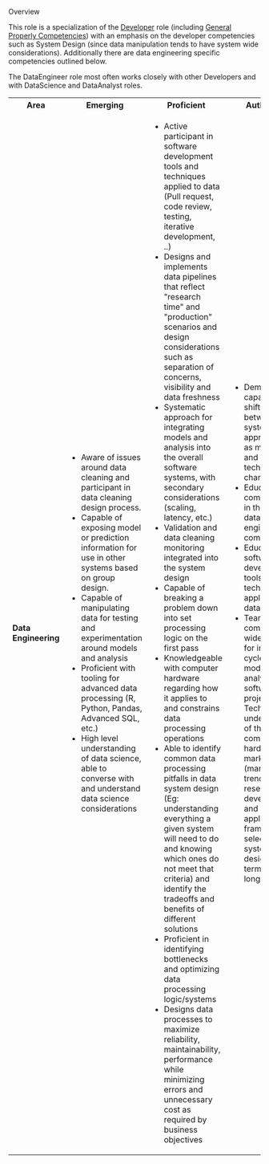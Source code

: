 

Overview

This role is a specialization of the [Developer](./Developer.md) role (including
 [General Properly Competencies](./_TechWideGeneral.md)) with an emphasis on the developer competencies 
such as System Design (since data manipulation tends to have system wide considerations). Additionally there are 
data engineering specific competencies outlined below. 

The DataEngineer role most often works closely with other Developers and with DataScience and DataAnalyst roles. 

<table>
    <tr>
        <th>
            Area
        </th>
        <th>
            Emerging
        </th>
        <th>
            Proficient
        </th>
        <th>
            Authority
        </th>
    </tr>
    <tr>
        <td>
            <strong>Data Engineering </strong>
        </td>
        <td><ul>
            <!--- Emerging  -->
            <li>Aware of issues around data cleaning and participant in data cleaning design process. </li>
            <li>Capable of exposing model or prediction information for use in other systems based on group design. </li>
            <li>Capable of manipulating data for testing and experimentation around models and analysis </li>
            <li>Proficient with tooling for advanced data processing (R, Python, Pandas, Advanced SQL, etc.)</li>
            <li>High level understanding of data science, able to converse with and understand data science considerations</li>
        </ul></td>
        <td><ul>
            <!--- Proficient  -->
            <li>Active participant in software development tools and techniques applied to data (Pull request, code review, testing, iterative development, ..) </li>
            <li>Designs and implements data pipelines that reflect "research time" and "production" scenarios and design considerations such as separation of concerns, visibility and data freshness</li>
            <li>Systematic approach for integrating models and analysis into the overall software systems, with secondary considerations (scaling, latency, etc.)</li>
            <li>Validation and data cleaning monitoring integrated into the system design</li>
            <li>Capable of breaking a problem down into set processing logic on the first pass</li>
            <li>Knowledgeable with computer hardware regarding how it applies to and constrains data processing operations</li>
            <li>Able to identify common data processing pitfalls in data system design (Eg: understanding everything a given system will need to do and knowing which ones do not
            meet that criteria) and identify the tradeoffs and benefits
            of different solutions</li>
            <li>Proficient in identifying bottlenecks and optimizing data processing logic/systems</li>
            <li>Designs data processes to maximize reliability, maintainability, performance while minimizing errors and unnecessary cost
            as required by business objectives</li>
        </ul></td>
        <td><ul>
            <!--- Authority -->
            <li>Demonstrated capability of shifting safely between systems and approaches as models and techniques change</li>
            <li>Educator and communicator in the wider data engineering community</li>
            <li>Educator in software development tools and techniques applied to data</li>
            <li>Team and company wide systems for improving cycle time of modelling and analysis software projects</li>
            <lit>Technical understanding of the computer hardware market (market trends, research, development) 
             and how that applies to framework selection and system design; short-term and long-term.</lit>
        </ul></td>
    </tr>
</table>
